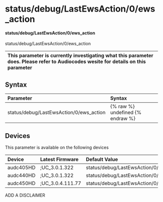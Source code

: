 ﻿---
description: status/debug/LastEwsAction/0/ews_action
search: false
---

# status/debug/LastEwsAction/0/ews_action

#### status/debug/LastEwsAction/0/ews_action

status/debug/LastEwsAction/0/ews_action


| This parameter is currently investigating what this parameter does. Please refer to Audiocodes wesite for details on this parameter | 
| :--- |

## Syntax
| Parameter | Syntax |
| :--- | :--- |
|status/debug/LastEwsAction/0/ews_action | {% raw %} undefined {% endraw %}|

## Devices
This parameter is available on the following devices

| Device | Latest Firmware | Default Value |
|:---|:---|:---|
| audc405HD | ;UC_3.0.1.322 | status/debug/LastEwsAction/0/ews_action= 
| audc440HD | ;UC_3.0.1.322 | status/debug/LastEwsAction/0/ews_action= 
| audc450HD | ;UC_3.0.4.111.77 | status/debug/LastEwsAction/0/ews_action= 

ADD A DISCLAIMER
